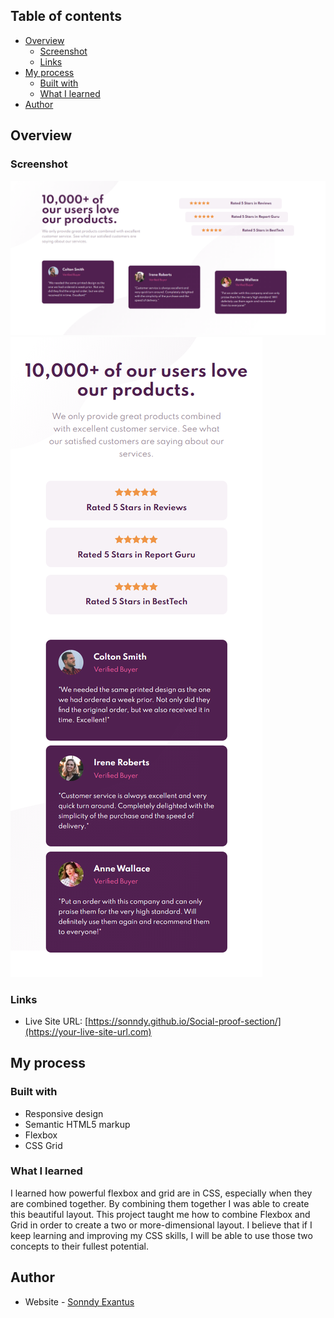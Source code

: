 
## Table of contents

- [Overview](#overview)
  - [Screenshot](#screenshot)
  - [Links](#links)
- [My process](#my-process)
  - [Built with](#built-with)
  - [What I learned](#what-i-learned)
- [Author](#author)

## Overview

### Screenshot

![Desktop Design](/images/desktopdesign.png)
![Mobile Design](/images/mobiledesign.png)

### Links

- Live Site URL: [https://sonndy.github.io/Social-proof-section/](https://your-live-site-url.com)

## My process

### Built with

- Responsive design 
- Semantic HTML5 markup
- Flexbox
- CSS Grid


### What I learned
I learned how powerful flexbox and grid are in CSS, especially when they are combined together. By combining them together I was able to create this beautiful layout. This project taught me how to combine Flexbox and Grid in order to create a two or more-dimensional layout. I believe that if I keep learning and improving my CSS skills, I will be able to use those two concepts to their fullest potential.


## Author

- Website - [Sonndy Exantus](https://www.your-site.com)

